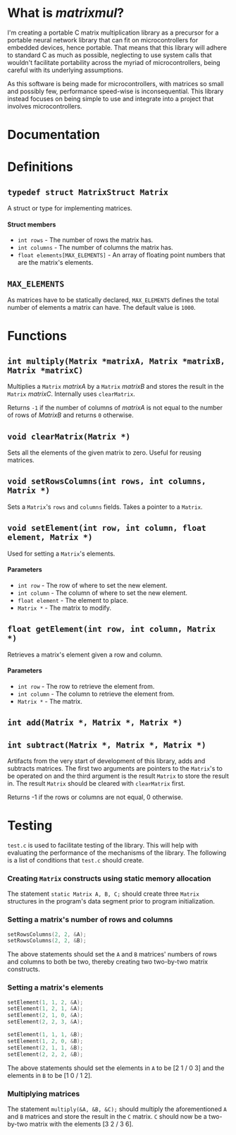 # What is *matrixmul*?

I'm creating a portable C matrix multiplication library as a precursor for a portable neural network library that can fit on microcontrollers for embedded devices, hence portable. That means that this library will adhere to standard C as much as possible, neglecting to use system calls that wouldn't facilitate portability across the myriad of microcontrollers, being careful with its underlying assumptions.

As this software is being made for microcontrollers, with matrices so small and possibly few, performance speed-wise is inconsequential. This library instead focuses on being simple to use and integrate into a project that involves microcontrollers.

# Documentation

# Definitions

## `typedef struct MatrixStruct Matrix`

A struct or type for implementing matrices.

#### Struct members

* `int rows` - The number of rows the matrix has.
* `int columns` - The number of columns the matrix has.
* `float elements[MAX_ELEMENTS]` - An array of floating point numbers that are the matrix's elements.

## `MAX_ELEMENTS`

As matrices have to be statically declared, `MAX_ELEMENTS` defines the total number of elements a matrix can have. The default value is `1000`.

# Functions

## `int multiply(Matrix *matrixA, Matrix *matrixB, Matrix *matrixC)`

Multiplies a `Matrix` *matrixA* by a `Matrix` *matrixB* and stores the result in the `Matrix` *matrixC*. Internally uses `clearMatrix`.

Returns `-1` if the number of columns of *matrixA* is not equal to the number of rows of *MatrixB* and returns `0` otherwise.

## `void clearMatrix(Matrix *)`

Sets all the elements of the given matrix to zero. Useful for reusing matrices.

## `void setRowsColumns(int rows, int columns, Matrix *)`

Sets a `Matrix`'s `rows` and `columns` fields. Takes a pointer to a `Matrix`.

## `void setElement(int row, int column, float element, Matrix *)`

Used for setting a `Matrix`'s elements.

#### Parameters

* `int row` - The row of where to set the new element.
* `int column` - The column of where to set the new element.
* `float element` - The element to place.
* `Matrix *` - The matrix to modify.

## `float getElement(int row, int column, Matrix *)`

Retrieves a matrix's element given a row and column.

#### Parameters

* `int row` - The row to retrieve the element from.
* `int column` - The column to retrieve the element from.
* `Matrix *` - The matrix.

## `int add(Matrix *, Matrix *, Matrix *)`
## `int subtract(Matrix *, Matrix *, Matrix *)`

Artifacts from the very start of development of this library, adds and subtracts matrices. The first two arguments are pointers to the `Matrix`'s to be operated on and the third argument is the result `Matrix` to store the result in. The result `Matrix` should be cleared with `clearMatrix` first.

Returns -1 if the rows or columns are not equal, 0 otherwise.

# Testing

`test.c` is used to facilitate testing of the library. This will help with evaluating the performance of the mechanisms of the library. The following is a list of conditions that `test.c` should create.

### Creating `Matrix` constructs using static memory allocation

The statement `static Matrix A, B, C;` should create three `Matrix` structures in the program's data segment prior to program initialization.

### Setting a matrix's number of rows and columns

``` C
setRowsColumns(2, 2, &A);
setRowsColumns(2, 2, &B);
```

The above statements should set the `A` and `B` matrices' numbers of rows and columns to both be two, thereby creating two two-by-two matrix constructs.

### Setting a matrix's elements

``` C
setElement(1, 1, 2, &A);
setElement(1, 2, 1, &A);
setElement(2, 1, 0, &A);
setElement(2, 2, 3, &A);

setElement(1, 1, 1, &B);
setElement(1, 2, 0, &B);
setElement(2, 1, 1, &B);
setElement(2, 2, 2, &B);
```

The above statements should set the elements in `A` to be [2 1 / 0 3] and the elements in `B` to be [1 0 / 1 2].

### Multiplying matrices

The statement `multiply(&A, &B, &C);` should multiply the aforementioned `A` and `B` matrices and store the result in the `C` matrix. `C` should now be a two-by-two matrix with the elements [3 2 / 3 6].